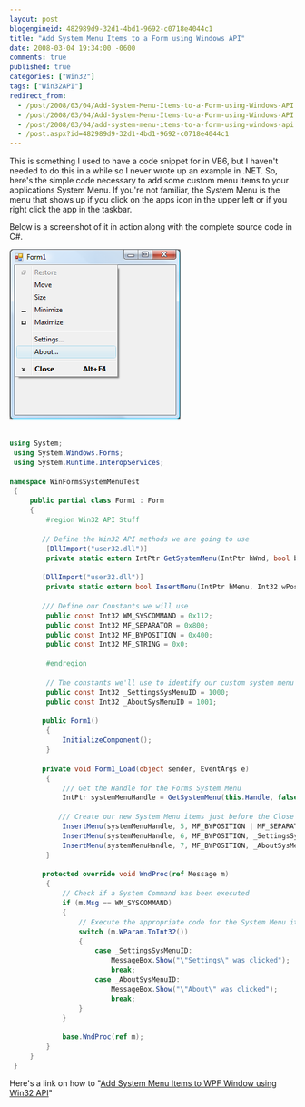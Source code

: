 ```yaml
---
layout: post
blogengineid: 482989d9-32d1-4bd1-9692-c0718e4044c1
title: "Add System Menu Items to a Form using Windows API"
date: 2008-03-04 19:34:00 -0600
comments: true
published: true
categories: ["Win32"]
tags: ["Win32API"]
redirect_from: 
  - /post/2008/03/04/Add-System-Menu-Items-to-a-Form-using-Windows-API.aspx
  - /post/2008/03/04/Add-System-Menu-Items-to-a-Form-using-Windows-API
  - /post/2008/03/04/add-system-menu-items-to-a-form-using-windows-api
  - /post.aspx?id=482989d9-32d1-4bd1-9692-c0718e4044c1
---
```

<!-- more -->

This is something I used to have a code snippet for in VB6, but I haven't needed to do this in a while so I never wrote up an example in .NET. So, here's the simple code necessary to add some custom menu items to your applications System Menu. If you're not familiar, the System Menu is the menu that shows up if you click on the apps icon in the upper left or if you right click the app in the taskbar.

Below is a screenshot of it in action along with the complete source code in C#.

<img src="/files/Win32API_AddSystemMenuItem.png" alt="" width="301" height="299" />

```csharp

using System;
 using System.Windows.Forms;
 using System.Runtime.InteropServices;

namespace WinFormsSystemMenuTest
 {
     public partial class Form1 : Form
     {
         #region Win32 API Stuff

        // Define the Win32 API methods we are going to use
         [DllImport("user32.dll")]
         private static extern IntPtr GetSystemMenu(IntPtr hWnd, bool bRevert);

        [DllImport("user32.dll")]
         private static extern bool InsertMenu(IntPtr hMenu, Int32 wPosition, Int32 wFlags, Int32 wIDNewItem, string lpNewItem);

        /// Define our Constants we will use
         public const Int32 WM_SYSCOMMAND = 0x112;
         public const Int32 MF_SEPARATOR = 0x800;
         public const Int32 MF_BYPOSITION = 0x400;
         public const Int32 MF_STRING = 0x0;
         
         #endregion
         
         // The constants we'll use to identify our custom system menu items
         public const Int32 _SettingsSysMenuID = 1000;
         public const Int32 _AboutSysMenuID = 1001;

        public Form1()
         {
             InitializeComponent();
         }

        private void Form1_Load(object sender, EventArgs e)
         {
             /// Get the Handle for the Forms System Menu
             IntPtr systemMenuHandle = GetSystemMenu(this.Handle, false);

            /// Create our new System Menu items just before the Close menu item
             InsertMenu(systemMenuHandle, 5, MF_BYPOSITION | MF_SEPARATOR, 0, string.Empty); // <-- Add a menu seperator
             InsertMenu(systemMenuHandle, 6, MF_BYPOSITION, _SettingsSysMenuID, "Settings...");
             InsertMenu(systemMenuHandle, 7, MF_BYPOSITION, _AboutSysMenuID, "About...");
         }

        protected override void WndProc(ref Message m)
         {
             // Check if a System Command has been executed
             if (m.Msg == WM_SYSCOMMAND)
             {
                 // Execute the appropriate code for the System Menu item that was clicked
                 switch (m.WParam.ToInt32())
                 {
                     case _SettingsSysMenuID:
                         MessageBox.Show("\"Settings\" was clicked");
                         break;
                     case _AboutSysMenuID:
                         MessageBox.Show("\"About\" was clicked");
                         break;
                 }
             }
             
             base.WndProc(ref m);
         }
     }
 }

```

Here's a link on how to "<a href="/post/2008/03/Add-System-Menu-Items-to-WPF-Window-using-Win32-API.aspx">Add System Menu Items to WPF Window using Win32 API</a>"
